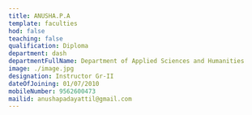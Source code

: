 ```yaml
---
title: ANUSHA.P.A
template: faculties
hod: false
teaching: false
qualification: Diploma 
department: dash
departmentFullName: Department of Applied Sciences and Humanities
image: ./image.jpg
designation: Instructor Gr-II
dateOfJoining: 01/07/2010
mobileNumber: 9562600473
mailid: anushapadayattil@gmail.com
---
```

